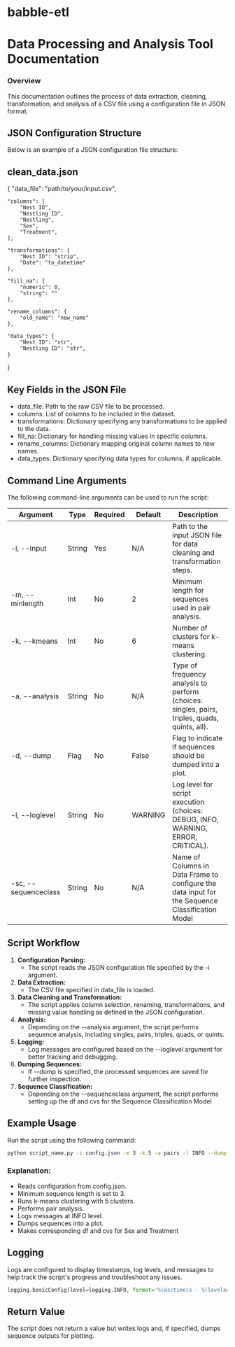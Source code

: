 # babble-etl

# Data Processing and Analysis Tool Documentation

### Overview

This documentation outlines the process of data extraction, cleaning, transformation, and analysis of a CSV file using a configuration file in JSON format.


## JSON Configuration Structure
Below is an example of a JSON configuration file structure:

## clean_data.json
{
    "data_file": "path/to/your/input.csv",
    
    "columns": [
        "Nest ID", 
        "Nestling ID", 
        "Nestling", 
        "Sex", 
        "Treatment",
    ],
    
    "transformations": {
        "Nest ID": "strip",
        "Date": "to_datetime"
    },
    
    "fill_na": {
        "numeric": 0,
        "string": ""
    },
    
    "rename_columns": {
        "old_name": "new_name"
    },
   
    "data_types": {
        "Nest ID": "str",
        "Nestling ID": "str",
    }
}


## Key Fields in the JSON File
* data_file: Path to the raw CSV file to be processed.
* columns: List of columns to be included in the dataset.
* transformations: Dictionary specifying any transformations to be applied to the data.
* fill_na: Dictionary for handling missing values in specific columns.
* rename_columns: Dictionary mapping original column names to new names.
* data_types: Dictionary specifying data types for columns, if applicable.


## Command Line Arguments

The following command-line arguments can be used to run the script:

| Argument             | Type   | Required | Default | Description                                                                                     |
|----------------------|--------|----------|---------|-------------------------------------------------------------------------------------------------|
| -i, --input          | String | Yes      | N/A     | Path to the input JSON file for data cleaning and transformation steps.                         |
| -m, --minlength      | Int    | No       | 2       | Minimum length for sequences used in pair analysis.                                             |
| -k, --kmeans         | Int    | No       | 6       | Number of clusters for k-means clustering.                                                      |
| -a, --analysis       | String | No       | N/A     | Type of frequency analysis to perform (choices: singles, pairs, triples, quads, quints, all).   |
| -d, --dump           | Flag   | No       | False   | Flag to indicate if sequences should be dumped into a plot.                                     |
| -l, --loglevel       | String | No       | WARNING | Log level for script execution (choices: DEBUG, INFO, WARNING, ERROR, CRITICAL).                |
| -sc, --sequenceclass | String | No       | N/A     | Name of Columns in Data Frame to configure the data input for the Sequence Classification Model |


## Script Workflow

1. **Configuration Parsing:**
    * The script reads the JSON configuration file specified by the -i argument.
2. **Data Extraction:**
    * The CSV file specified in data_file is loaded.
3. **Data Cleaning and Transformation:**
    * The script applies column selection, renaming, transformations, and missing value handling as defined in the JSON configuration.
4. **Analysis:**
    * Depending on the --analysis argument, the script performs sequence analysis, including singles, pairs, triples, quads, or quints.
5. **Logging:**
    * Log messages are configured based on the --loglevel argument for better tracking and debugging.
6. **Dumping Sequences:**
    * If --dump is specified, the processed sequences are saved for further inspection.
7. **Sequence Classification:**
    * Depending on the --sequenceclass argument, the script performs setting up the df and cvs for the Sequence Classification Model

## Example Usage

Run the script using the following command:

```bash
python script_name.py -i config.json -m 3 -k 5 -a pairs -l INFO --dump --sc "Sex, Treatment"
```

### Explanation:
* Reads configuration from config.json.
* Minimum sequence length is set to 3.
* Runs k-means clustering with 5 clusters.
* Performs pair analysis.
* Logs messages at INFO level.
* Dumps sequences into a plot.
* Makes corresponding df and cvs for Sex and Treatment


## Logging

Logs are configured to display timestamps, log levels, and messages to help track the script's progress and troubleshoot any issues.

```python
logging.basicConfig(level=logging.INFO, format='%(asctime)s - %(levelname)s - %(message)s')
```


## Return Value

The script does not return a value but writes logs and, if specified, dumps sequence outputs for plotting.
